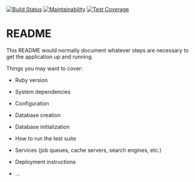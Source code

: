 [![Build Status](https://travis-ci.org/chizzydavid/customer-ticketing-app.svg?branch=develop)](https://travis-ci.org/chizzydavid/customer-ticketing-app)
[![Maintainability](https://api.codeclimate.com/v1/badges/69785989528f3680817b/maintainability)](https://codeclimate.com/github/chizzydavid/customer-ticketing-app/maintainability)
[![Test Coverage](https://api.codeclimate.com/v1/badges/69785989528f3680817b/test_coverage)](https://codeclimate.com/github/chizzydavid/customer-ticketing-app/test_coverage)
# README

This README would normally document whatever steps are necessary to get the
application up and running.

Things you may want to cover:

* Ruby version

* System dependencies

* Configuration

* Database creation

* Database initialization

* How to run the test suite

* Services (job queues, cache servers, search engines, etc.)

* Deployment instructions

* ...
